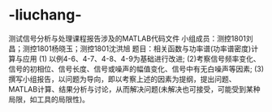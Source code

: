 # -liuchang-
  测试信号分析与处理课程报告涉及的MATLAB代码文件
  小组成员：测控1801刘昌；测控1801杨晓玉；测控1801沈洪旭
 题目：相关函数与功率谱(功率谱密度)计算与应用
(1) 以例4-6、4-7、4-8、4-9为基础进行改进;
(2)考察信号频率变化、信号的初相位、信号长度、信号或噪声的幅值变化、信号中有无白噪声等因素;
(3)撰写小组报告，以问题为导向，即以考察上述的因素为提纲，提出问题、MATLAB计算、结果分析与讨论，从而解决问题(未解决也可接受，可能受到某种局限，如工具的局限性)。 

